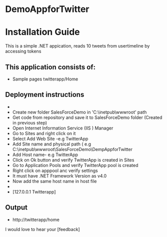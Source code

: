 # DemoAppforTwitter

# Installation Guide

This is a simple .NET appication, reads 10 tweets from usertimeline by accessing tokens

## This application consists of:

*   Sample pages twitterapp/Home


## Deployment instructions

*   
*   Create new folder SalesForceDemo in  'C:\inetpub\wwwroot\' path
*   Get code from repository and save it to SalesForceDemo folder (Created in previous step)
*   Open Internet Information Service (IIS ) Manager
*   Go to Sites and right click on it
*   Select Add Web Site -e.g TwitterApp
*   Add Site name and physical path ( e.g C:\inetpub\wwwroot\SalesForceDemo\DempAppforTwitter
*   Add Host name- e.g TwitterApp
*   Click on Ok button and verify TwitterApp is created in Sites
*   Go to Application Pools and verify TwitterApp pool is created
*   Right click on apppool anc verify settings
*   It must have .NET Framework Version as v4.0
*   Now add the same host name in host file 
*   
*   [127.0.0.1    Twitterapp]



## Output

*   http://twitterapp/home


I would love to hear your [feedback]
